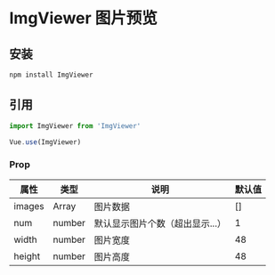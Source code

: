 # ImgViewer 图片预览

## 安装
```javascript
npm install ImgViewer
```
## 引用
```javascript
import ImgViewer from 'ImgViewer'

Vue.use(ImgViewer)
```
### Prop
属性           | 类型          | 说明             | 默认值
------------  | ------------- | -------------   | -------------
images          | Array        | 图片数据         |  []
num  | number  |  默认显示图片个数（超出显示...）     | 1
width  | number  |  图片宽度   | 48
height  | number  |  图片高度   | 48
